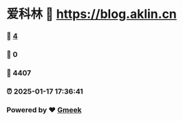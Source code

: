 # 爱科林 :link: https://blog.aklin.cn 
### :page_facing_up: [4](https://blog.aklin.cn/tag.html) 
### :speech_balloon: 0 
### :hibiscus: 4407 
### :alarm_clock: 2025-01-17 17:36:41 
### Powered by :heart: [Gmeek](https://github.com/Meekdai/Gmeek)
